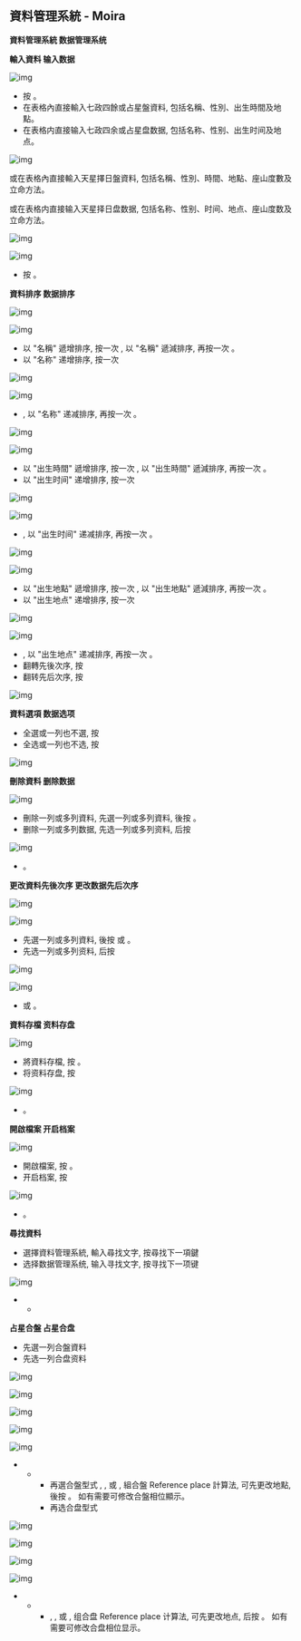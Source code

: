 ## 資料管理系統 - Moira

**資料管理系統  数据管理系统**

**輸入資料  输入数据**

![img](https://lh3.googleusercontent.com/zjlXox1bUFdcrd8AeZKUaMbd-GqNWcRz78khnlXpIKOvbtm2g_1o-LBZWl-1ncb_vHCMG9_LsV-nnro6nR9TqGYxP4tFKmTvm3amTssukl0=w1280)

- 按 。
- 在表格內直接輸入七政四餘或占星盤資料, 包括名稱、性別、出生時間及地點。
- 在表格内直接输入七政四余或占星盘数据, 包括名称、性别、出生时间及地点。

![img](https://lh4.googleusercontent.com/mY3Tg7WnS9g-7Xk_AjEwnuK_9YozVfh5UlANGu1MHK3dzA9VtAjU7ByZv86eLvQBqABTfzGVTk_9Td52vWgEEqeFe1V2cz9ZBGH3eE8fNr4=w1280)

或在表格內直接輸入天星擇日盤資料, 包括名稱、性別、時間、地點、座山度數及立命方法。

或在表格内直接输入天星择日盘数据, 包括名称、性别、时间、地点、座山度数及立命方法。

![img](https://lh4.googleusercontent.com/eNUnuUAcVHMzIolSnzOXr6BEoAzPYjXC-alK68JVnra5DQTyMSvp8Z1ynm28nyf1o7N8ylbTMjaDVoP_WxfyPl7vavOGOk9yP5YLoxbLSAI=w1280)

![img](https://lh4.googleusercontent.com/d-k1oGEhAxX5j8Nx5CerXAgr9LL-QbYuP60QlFyNcjR0RVuQ8ffd-194rKruoeU00zwHQcHOGxueMd6ie-egy0biGQSKvRHAHzL3ql04iR4=w1280)

- 按 。

**資料排序  数据排序**

![img](https://lh5.googleusercontent.com/Ko8vD6HchGPj7vuPxpsT2DGcaREBhtcHfZNNuTYJRrjqNdU3caqJ70C4_93O5nuJ=w1280)

![img](https://lh6.googleusercontent.com/k388oe1XG9Z5u2t6PVcgRwFqYJHRPi62T_ddivV2-3EvoREkehQgTpju1gwG9ZAW=w1280)

- 以 "名稱" 遞增排序, 按一次 , 以 "名稱" 遞減排序, 再按一次 。
- 以 "名称" 递增排序, 按一次 

![img](https://lh6.googleusercontent.com/JA4IfYJuIzy1_V0jGQdWfHes4QLGhKn9MIOXNqGJn445ISUXEDSBdrrWeW8Lef1z=w1280)

![img](https://lh3.googleusercontent.com/O0Jtupt3_6SSsZzpBLgtcNIEAjlbKi28aDxyIH7WChCqighfFVpgF9-fQYVJS8qQ=w1280)

- , 以 "名称" 递减排序, 再按一次 。

![img](https://lh6.googleusercontent.com/3EuAAsUKuhoTapX-5qtafxt-ojNM_AdiESnHlBU5HntRU217sh8lURouIr85ETFQ=w1280)

![img](https://lh5.googleusercontent.com/dxYPcmHBCyHdXx843tlGwYRyjzl9sSda38EBofN9EJedfAsZ0HpGKQzJS6yNjxlH=w1280)

- 以 "出生時間" 遞增排序, 按一次 , 以 "出生時間" 遞減排序, 再按一次 。
- 以 "出生时间" 递增排序, 按一次 

![img](https://lh3.googleusercontent.com/ygiphOraPrOKhJZbg003reJmG_uiNxik8Z38ZhYN4_NFyE2vE8fvF8rBn6-FBioz=w1280)

![img](https://lh4.googleusercontent.com/KBqVw-D0JsIWWjj06fIpF0aD0QUI6aY1xkB36aNn3Wuzt1bqur7bgwmKwd144r9_=w1280)

- , 以 "出生时间" 递减排序, 再按一次 。

![img](https://lh3.googleusercontent.com/lDRsMeYJUdqTG00aeuX7k2agjjbLiryJNIsUAneDqgKtQ1Mn9_UjTLyF93xKRAIvTi635JYkUIc2l2WbJnYnrnqSZ7ycBupUlx-Uc08X36g=w1280)

![img](https://lh5.googleusercontent.com/1vv7LcoXNaomiWQBTCgUBZ29dbzcuffT1XrkVOJOStouLhYYb_H7VnDlf-UvNrLx=w1280)

- 以 "出生地點" 遞增排序, 按一次 , 以 "出生地點" 遞減排序, 再按一次 。
- 以 "出生地点" 递增排序, 按一次 

![img](https://lh3.googleusercontent.com/Wv6VnjThf4OQlQoMsD9xkDoJqjY2sYvKIxyqMLB1gUuiqtTBygTpI_kJPV93Cu4l9yWcGPE50Y9hqxtO_Q6ARw_l0yJIpVtf7o4xlfinxXI=w1280)

![img](https://lh5.googleusercontent.com/uFgnTGSw_9Y3L6WpTVhXEOwcFMTDMwHnl2OhCYLCXBjl32r6Fs2npm6Ui_o2bPQSPZmJJqmDwGaoly1oWO9vRdiQ2uTC3_llfZwitFGWzys=w1280)

- , 以 "出生地点" 递减排序, 再按一次 。
- 翻轉先後次序, 按
- 翻转先后次序, 按

![img](https://lh4.googleusercontent.com/2baVjgfiKeRZnV1i0OiIMCasIznjbfYKew-OoW8eL1Lt-HfFVqn1Fh6zqZAtIbzVDN0rPGvqUWVAZN0tywoIJ4xVShcFRLBQrarxR9eCsow=w1280)

**資料選項  数据选项**

- 全選或一列也不選, 按
- 全选或一列也不选, 按

![img](https://lh6.googleusercontent.com/zcH-bmcAT0yVoFNb55ftIVfm_v7K4t20Gzc-Bnagsdonpe5B9GXqyFA-SDoPfAZ2AKEo1CAuYPiYuJ9O8G8u9XN0TcGrISCsATIVamjI6Yg=w1280)

**刪除資料  删除数据**

![img](https://lh5.googleusercontent.com/nsHS4Of31cDKRSMdTP9-GMKXxFN0SSxjckBmvP7xvM2J2XyraGGhPVdAvSfqCZyW3z1tAESwOGSiZCcdn38BtWO8HOv2NkJaN05DYauPzIk=w1280)

- 刪除一列或多列資料, 先選一列或多列資料, 後按 。
- 删除一列或多列数据, 先选一列或多列资料, 后按 

![img](https://lh6.googleusercontent.com/n-Ii0icelhrIHGqbAcC-Pt0ExKEeGKXiYA107hXQNau0jv_KA8yf-Pitsj83qOe2NJM3xfWywnKByvKQybYZaHutpvq0Ha-H5rY1EM_LJGg=w1280)

- 。

**更改資料先後次序  更改数据先后次序**

![img](https://lh5.googleusercontent.com/W390Wny6AsoEzMDFhfKwaTecaE6S_lARJmq1atFRF2O8ZqUecVGqtqppuRA9jnnE=w1280)

![img](https://lh6.googleusercontent.com/MGHVfWIAr3lkatBLooHWE-lM-IncQmdXUMZRWiCvunKhcdwsSE_KgzMNvtfHihZY=w1280)

- 先選一列或多列資料, 後按  或 。
- 先选一列或多列资料, 后按 

![img](https://lh3.googleusercontent.com/kHfl5N486sXL_wfVcO3TNj1BzJpLtHaPMuHqJsT4-D6CIfEFHO1Q9gdQPiDhj9mU=w1280)

![img](https://lh3.googleusercontent.com/D_UCctevoybcvzoAZpD8LVtyzBPKePJAoPmWnHNgkaIxOmwFHtiXACAOo2OXloLA=w1280)

-  或 。

**資料存檔  资料存盘**

![img](https://lh4.googleusercontent.com/hMWzdY1ZRmGZourEF0BPVd4Y4UbtbiYuzH6qN26BV5ksn30ixzmHGBHBaxaOKQytPIZokG3_GO2Bmmvc9EQXDFBvvRhu76EnoM47bplY4v8=w1280)

- 將資料存檔, 按 。
- 将资料存盘, 按 

![img](https://lh5.googleusercontent.com/x2OHuYjithtfXDbW19VEBvedQDBwto8M1L3rQWjPejdzLgVG8ty8Ym6vdqNF17HjnfxW6GqpX9K0wACrjX4-9UJxXA0Zh3kQda1Se1437z8=w1280)

- 。

**開啟檔案  开启档案**

![img](https://lh6.googleusercontent.com/OL4o7bMFQ__tPslBjZC5IcxM9tRcmgMuJvCSKDt4IlJoA8W40gBBxEyU7PWUfoH2_7mQQPpT5k7lKJx9tRBcPrZZQzl8kUd4xAHMhrjAo1s=w1280)

- 開啟檔案, 按 。
- 开启档案, 按 

![img](https://lh6.googleusercontent.com/gAmk-AWTMLww4SkEHfXnOXONG4PQoXXY2BHEeHN614YpxE8UFiH_1vS5cHSCZ8RTQCqBHvzkh8ZI__thuqKlttEOYHzOGA4JWq1nYIajSeA=w1280)

- 。

**尋找資料**

- 選擇資料管理系統, 輸入尋找文字, 按尋找下一項鍵
- 选择数据管理系统, 输入寻找文字, 按寻找下一项键

![img](https://lh3.googleusercontent.com/LE3b-rs6vZXaq8Vm5acVb8zppLW6DZLIcFQ1svhqNP53c3u2RixBG3SRFmszwpnFwTPb8GDvpoWXoRzsxMOgUzMGFo2YO3F2lCrw9dTyswk=w1280)

- -  

**占星合盤  占星合盘**

- 先選一列合盤資料
- 先选一列合盘资料

![img](https://lh5.googleusercontent.com/5XBGv1p8hAypAQUOwM-K9TU1CjEdtscPHZRF4E9og4WHKxLO43bEfv0rVFbeOIZra1wkI9ZEjJI61OPxkq6Wn8eGfiPxdOEHrLOzC3Fi2_M=w1280)

![img](https://lh4.googleusercontent.com/IItbmVGOVnAmWya9zwgSjNZPWhjcosVIt2xNJFYqkwSznrGMA8QJAVAEtl_mUW7U4Vl03SFdhsaT8iMXHu7LdZ4xw4U9edTCtlDBENM0lqg=w1280)

![img](https://lh6.googleusercontent.com/G9CrJxU7SFQf8Z5NKwWob0JI2dULcjJwVKCgTsO1owUnq9vDhjyeeTNgcg0IuhZ3Qj_9F_jKfmC69gkfafFpxuRTiQwEqPIiuU1N3_2rqpk=w1280)

![img](https://lh4.googleusercontent.com/IU3Ou0tLvPipgEkgiOKDG_6oIcLshv1-lYCST8we7DwGbbnzenecOGVIjcRh3B1fJCvRn-AAforSwNHf014UZnr5fLROvv_0LUhbX07Lo_g=w1280)

![img](https://lh3.googleusercontent.com/O18n0ZMW9qggC4BpF3Ke1nGEm9M7HTNkuDHlj8ryz1ErCHigZRbGZkIQqRW5oiB9xI5yvc0rqxWiB4JQOKRzREZkKYBiXb_Wl2bPVVSLbKA=w1280)

- - - 再選合盤型式 , , 或 , 組合盤 Reference place 計算法, 可先更改地點, 後按 。 如有需要可修改合盤相位顯示。
    - 再选合盘型式 

![img](https://lh6.googleusercontent.com/r7eN3_EKGbS5cuLdknz7qmUwffAgsMYsRsrIUtOyIaWMLYDQzWLzUQIMKXDmzXM8qpd8Il5iS5kG0YNKiUJmBGRRvbm2A0J-4wwj7ZHQ0rY=w1280)

![img](https://lh3.googleusercontent.com/qzrt1rlGh2IjebqyVoyicMSUwuOMAUvPHCmAXVptjCes1L2DuB5O0xOqbxD7ecn7AqA-RydXeLFHfG9C_TPI_oCFXtH7zoTd371q-7Z0UEo=w1280)

![img](https://lh3.googleusercontent.com/ItQoSNhAa_qgDUxuLcNX6NgENps7CI1vmcA1PA-P1cPpc090lN98QWgeuUaBINysUujMv_EcgEsR8276ENwfCnjgaa2oeSJsz71kpBBnJjw=w1280)

![img](https://lh6.googleusercontent.com/lNvrxle8_dkizdGMbhsRAc4wNKHxIRN3y8x58hhNDqOBtJDMI63SwoqEvhJIKPxpFnalSJYhvW2sa2GHY_myJfydi2Fs_6NLxWSLuT3ICkw=w1280)

- - - , , 或 , 组合盘 Reference place 计算法, 可先更改地点, 后按 。 如有需要可修改合盘相位显示。